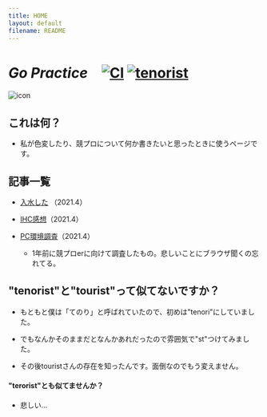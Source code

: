 ```yaml
---
title: HOME
layout: default
filename: README
---
```


# __*Go Practice*__　[![CI](https://github.com/tenorist/GoPractice/actions/workflows/blank.yml/badge.svg)](https://github.com/tenorist/GoPractice/actions/workflows/blank.yml) [![tenorist](https://img.shields.io/endpoint?url=https%3A%2F%2Fatcoder-badges.now.sh%2Fapi%2Fatcoder%2Fjson%2Ftenorist)](https://atcoder.jp/users/tenorist)

![icon](https://img.atcoder.jp/icons/2ddce8c1126cbd22fa6638c592905153.png)

## これは何？

- 私が色変したり、競プロについて何か書きたいと思ったときに使うページです。


## 記事一覧

- [入水した](https://tenorist.github.io/GoPractice/article1) （2021.4）

- [IHC感想](https://tenorist.github.io/GoPractice/article2.pdf)（2021.4）

- [PC環境調査](https://tenorist.github.io/GoPractice/article3.pdf)（2021.4）

    - 1年前に競プロerに向けて調査したもの。悲しいことにブラウザ聞くの忘れてる。


## "tenorist"と"tourist"って似てないですか？

- もともと僕は「てのり」と呼ばれていたので、初めは"tenori"にしていました。

- でもなんかそのままだとなんかあれだったので雰囲気で"st"つけてみました。

- その後touristさんの存在を知ったんです。面倒なのでもう変えません。

#### "terorist"とも似てませんか？

- 悲しい...
